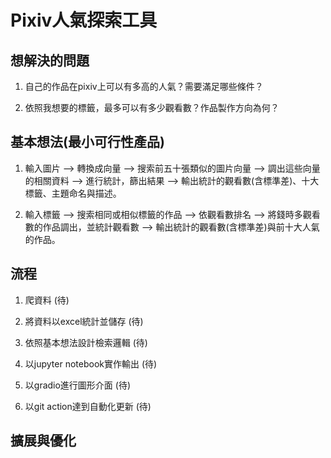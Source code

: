 # Pixiv人氣探索工具
## 想解決的問題
1. 自己的作品在pixiv上可以有多高的人氣？需要滿足哪些條件？

2. 依照我想要的標籤，最多可以有多少觀看數？作品製作方向為何？
## 基本想法(最小可行性產品)
1. 輸入圖片 --> 轉換成向量 --> 搜索前五十張類似的圖片向量 --> 調出這些向量的相關資料 --> 進行統計，篩出結果 --> 輸出統計的觀看數(含標準差)、十大標籤、主題命名與描述。

2. 輸入標籤 --> 搜索相同或相似標籤的作品 --> 依觀看數排名 --> 將錢時多觀看數的作品調出，並統計觀看數 --> 輸出統計的觀看數(含標準差)與前十大人氣的作品。
## 流程
1. 爬資料  (待)

2. 將資料以excel統計並儲存  (待)

3. 依照基本想法設計檢索邏輯  (待)

4. 以jupyter notebook實作輸出  (待)

5. 以gradio進行圖形介面  (待)

6. 以git action達到自動化更新  (待)

## 擴展與優化
